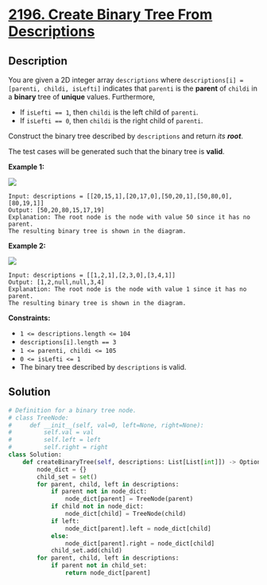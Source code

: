 # [2196. Create Binary Tree From Descriptions](https://leetcode.com/problems/create-binary-tree-from-descriptions/description/?envType=daily-question&envId=2024-07-15)

## Description

You are given a 2D integer array `descriptions` where `descriptions[i] = [parenti, childi, isLefti]` indicates that `parenti` is the **parent** of `childi` in a **binary** tree of **unique** values. Furthermore,

- If `isLefti == 1`, then `childi` is the left child of `parenti`.
- If `isLefti == 0`, then `childi` is the right child of `parenti`.

Construct the binary tree described by `descriptions` and return *its **root***.

The test cases will be generated such that the binary tree is **valid**.

**Example 1:**

![](https://assets.leetcode.com/uploads/2022/02/09/example1drawio.png)

```
Input: descriptions = [[20,15,1],[20,17,0],[50,20,1],[50,80,0],[80,19,1]]
Output: [50,20,80,15,17,19]
Explanation: The root node is the node with value 50 since it has no parent.
The resulting binary tree is shown in the diagram.

```

**Example 2:**

![](https://assets.leetcode.com/uploads/2022/02/09/example2drawio.png)

```
Input: descriptions = [[1,2,1],[2,3,0],[3,4,1]]
Output: [1,2,null,null,3,4]
Explanation: The root node is the node with value 1 since it has no parent.
The resulting binary tree is shown in the diagram.

```

**Constraints:**

- `1 <= descriptions.length <= 104`
- `descriptions[i].length == 3`
- `1 <= parenti, childi <= 105`
- `0 <= isLefti <= 1`
- The binary tree described by `descriptions` is valid.


## Solution

```python
# Definition for a binary tree node.
# class TreeNode:
#     def __init__(self, val=0, left=None, right=None):
#         self.val = val
#         self.left = left
#         self.right = right
class Solution:
    def createBinaryTree(self, descriptions: List[List[int]]) -> Optional[TreeNode]:
        node_dict = {}
        child_set = set()
        for parent, child, left in descriptions:
            if parent not in node_dict:
                node_dict[parent] = TreeNode(parent)
            if child not in node_dict:
                node_dict[child] = TreeNode(child)
            if left:
                node_dict[parent].left = node_dict[child]
            else:
                node_dict[parent].right = node_dict[child]
            child_set.add(child)
        for parent, child, left in descriptions:
            if parent not in child_set:
                return node_dict[parent]
```
